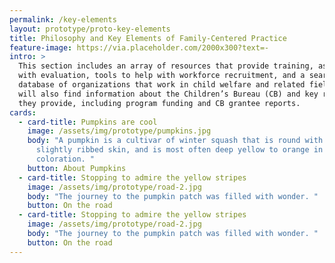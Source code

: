 ```yaml
---
permalink: /key-elements
layout: prototype/proto-key-elements
title: Philosophy and Key Elements of Family-Centered Practice
feature-image: https://via.placeholder.com/2000x300?text=-
intro: >
  This section includes an array of resources that provide training, assistance
  with evaluation, tools to help with workforce recruitment, and a searchable
  database of organizations that work in child welfare and related fields. You
  will also find information about the Children’s Bureau (CB) and key resources
  they provide, including program funding and CB grantee reports.
cards:
  - card-title: Pumpkins are cool
    image: /assets/img/prototype/pumpkins.jpg
    body: "A pumpkin is a cultivar of winter squash that is round with smooth,
      slightly ribbed skin, and is most often deep yellow to orange in
      coloration. "
    button: About Pumpkins
  - card-title: Stopping to admire the yellow stripes
    image: /assets/img/prototype/road-2.jpg
    body: "The journey to the pumpkin patch was filled with wonder. "
    button: On the road
  - card-title: Stopping to admire the yellow stripes
    image: /assets/img/prototype/road-2.jpg
    body: "The journey to the pumpkin patch was filled with wonder. "
    button: On the road
---
```

